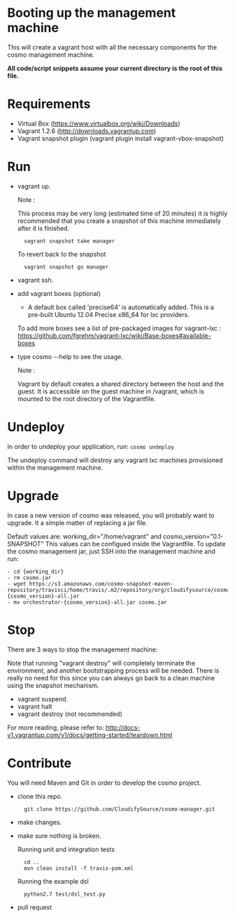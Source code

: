 # Booting up the management machine #

This will create a vagrant host with all the necessary components for the cosmo management machine.

**All code/script snippets assume your current directory is the root of this file.**


Requirements
============

- Virtual Box (https://www.virtualbox.org/wiki/Downloads)
- Vagrant 1.2.6 (http://downloads.vagrantup.com)
- Vagrant snapshot plugin (vagrant plugin install vagrant-vbox-snapshot)

Run
====

- vagrant up.

    Note :

    This process may be very long (estimated time of 20 minutes) it is highly recommended that you create a snapshot of
    this machine immediately after it is finished.

        vagrant snapshot take manager

    To revert back to the snapshot

        vagrant snapshot go manager


- vagrant ssh.
- add vagrant boxes (optional)

    * A default box called 'precise64' is automatically added.
      This is a pre-built Ubuntu 12.04 Precise x86_64 for lxc providers.

    To add more boxes see a list of pre-packaged images for vagrant-lxc :
    https://github.com/fgrehm/vagrant-lxc/wiki/Base-boxes#available-boxes

- type cosmo --help to see the usage.

    Note :

    Vagrant by default creates a shared directory between the host and the guest.
    It is accessible on the guest machine in /vagrant, which is mounted to the root directory of the Vagrantfile.


Undeploy
========

In order to undeploy your application, run: `cosmo undeploy`

The undeploy command will destroy any vagrant lxc machines provisioned within the management machine.


Upgrade
======

In case a new version of cosmo was released, you will probably want to upgrade.
It a simple matter of replacing a jar file.


Default values are: working_dir="/home/vagrant" and cosmo_version="0.1-SNAPSHOT"
This values can be configued inside the Vagrantfile.
To update the cosmo management jar, just SSH into the management machine and run:

    - cd {working_dir}
    - rm cosmo.jar
    - wget https://s3.amazonaws.com/cosmo-snapshot-maven-repository/travisci/home/travis/.m2/repository/org/cloudifysource/cosmo/orchestrator/{cosmo_version}/orchestrator-{cosmo_version}-all.jar
    - mv orchestrator-{cosmo_version}-all.jar cosmo.jar


Stop
====

There are 3 ways to stop the management machine:

Note that running "vagrant destroy" will completely terminate the environment,
and another bootstrapping process will be needed.
There is really no need for this since you can always go back to a clean machine using the snapshot mechanism.

   * vagrant suspend
   * vagrant halt
   * vagrant destroy (not recommended)

For more reading, please refer to:
http://docs-v1.vagrantup.com/v1/docs/getting-started/teardown.html


Contribute
==========

You will need Maven and Git in order to develop the cosmo project.

- clone this repo.

        git clone https://github.com/CloudifySource/cosmo-manager.git

- make changes.
- make sure nothing is broken.
    
    Running unit and integration tests
        
        cd ..
        mvn clean install -f travis-pom.xml
    
    Running the example dsl    
        
        python2.7 test/dsl_test.py

- pull request
